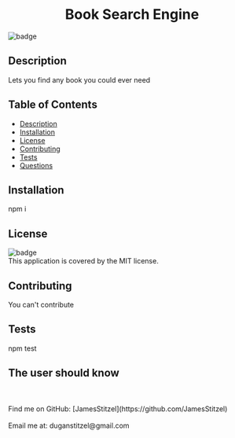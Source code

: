 
<h1 align="center">Book Search Engine </h1>

![badge](https://img.shields.io/badge/license-MIT-brightgreen)<br />
## Description
 Lets you find any book you could ever need
## Table of Contents
- [Description](#description)
- [Installation](#installation)
- [License](#license)
- [Contributing](#contributing)
- [Tests](#tests)
- [Questions](#questions)
## Installation
 npm i
## License
![badge](https://img.shields.io/badge/license-MIT-brightgreen)
<br />
This application is covered by the MIT license. 
## Contributing
 You can't contribute
## Tests
 npm test
## The user should know
 <br />
<br />
Find me on GitHub: [JamesStitzel](https://github.com/JamesStitzel)<br />
<br />
 Email me at: duganstitzel@gmail.com<br /><br />
